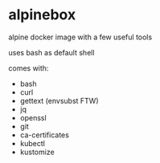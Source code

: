 # alpinebox
alpine docker image with a few useful tools

uses bash as default shell

comes with:
- bash
- curl
- gettext (envsubst FTW)
- jq
- openssl
- git
- ca-certificates
- kubectl
- kustomize
